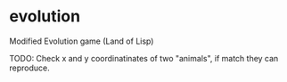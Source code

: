 # evolution
Modified Evolution game (Land of Lisp)

TODO:
Check x and y coordinatinates of two "animals", if match they can reproduce.


